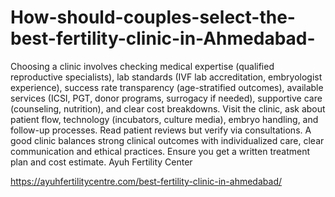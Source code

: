 # How-should-couples-select-the-best-fertility-clinic-in-Ahmedabad-

Choosing a clinic involves checking medical expertise (qualified reproductive specialists), lab standards (IVF lab accreditation, embryologist experience), success rate transparency (age-stratified outcomes), available services (ICSI, PGT, donor programs, surrogacy if needed), supportive care (counseling, nutrition), and clear cost breakdowns. Visit the clinic, ask about patient flow, technology (incubators, culture media), embryo handling, and follow-up processes. Read patient reviews but verify via consultations. A good clinic balances strong clinical outcomes with individualized care, clear communication and ethical practices. Ensure you get a written treatment plan and cost estimate. 
Ayuh Fertility Center

https://ayuhfertilitycentre.com/best-fertility-clinic-in-ahmedabad/
